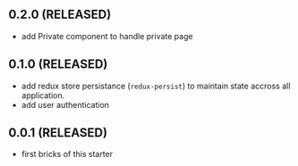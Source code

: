 ## 0.2.0 (RELEASED)
- add Private component to handle private page

## 0.1.0 (RELEASED)
- add redux store persistance (`redux-persist`) to maintain state accross all application.
- add user authentication

## 0.0.1 (RELEASED)
- first bricks of this starter

